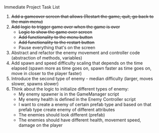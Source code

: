 Immediate Project Task List
1. ~~Add a gameover screen that allows (Restart the game, quit, go back to the main menu)~~
2. ~~Add logic to trigger game over when the game is over~~
    - ~~Logic to show the game over screen~~
    - ~~Add functionality to the menu button~~
    - ~~Add functionality to the restart button~~
    - Pause everything that's on the screen
3. Abstract and refactor the enemy movement and controller code (abstraction of methods, variables)
4. Add spawn and speed difficulty scaling that depends on the time elapsed (spawn more as time goes on, spawn faster as time goes on, move in closer to the player faster)
5. Introduce the second type of enemy - median difficulty (larger, moves slower, spawns slower)
6. Think about the logic to initialize different types of enemy:
    - My enemy spawner is in the GameManager script
    - My enemy health is defined in the Enemy Controller script 
    - I want to create a enemy of certain prefab type and based on that prefab type create enemy of different attributes
    - The enemies should look different (prefab)
    - The enemies should have different health, movement speed, damage on the player